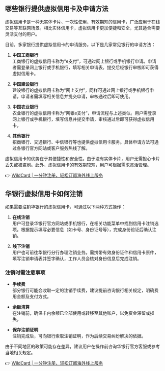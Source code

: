 ## 哪些银行提供虚拟信用卡及申请方法

虚拟信用卡是一种无实体卡片、一次性使用、有效期短的信用卡，广泛应用于在线交易等互联网场景。相比实体信用卡，虚拟信用卡更加便捷和安全，尤其适合需要灵活支付的用户。

目前，多家银行提供虚拟信用卡的申请服务，以下是几家常见银行的申请方法：

1. **中国工商银行**  
   工商银行的虚拟信用卡称为“e支付”，可通过网上银行或手机银行申请。申请者需登录网上银行或手机银行，填写相关申请表，提交后经银行审核即可获得虚拟信用卡。

2. **中国建设银行**  
   建设银行的虚拟信用卡称为“网上支付”，同样可通过网上银行或手机银行申请。申请者需填写相关信息并提交申请，审核通过后即可使用。

3. **中国农业银行**  
   农业银行的虚拟信用卡称为“网银e支付”，申请流程与上述类似。用户需登录网上银行或手机银行，填写信息并提交申请，审核通过后即可获得虚拟信用卡。

4. **其他银行**  
   招商银行、交通银行、中信银行等也提供虚拟信用卡服务。具体申请方法可通过各银行官方网站或客户服务热线了解。

虚拟信用卡的优势在于其便捷性和安全性。由于没有实体卡片，用户无需担心卡片丢失或被盗刷。此外，虚拟信用卡的有效期较短，用户可根据需求灵活管理。

👉 [WildCard | 一分钟注册，轻松订阅海外线上服务](https://bit.ly/bewildcard)

## 华银行虚拟信用卡如何注销

如果需要注销华银行的虚拟信用卡，可通过以下两种方式操作：

1. **在线注销**  
   用户可登录华银行官方网站或手机银行，在相关功能菜单中找到信用卡注销选项。根据提示填写必要信息（如卡号、身份证号等），完成身份验证后确认注销。

2. **线下注销**  
   用户也可前往华银行分行办理注销业务。需携带有效身份证件和信用卡原件，填写注销申请表并签字确认，工作人员会核对身份信息后完成注销。

### 注销时需注意事项

- **手续费**  
  部分银行可能会收取一定的注销手续费，建议提前咨询银行相关规定，明确费用金额及支付方式。

- **余额清算**  
  在注销前，确保卡内余额已全部使用或转移至其他账户，以免资金滞留或损失。

- **保存注销证明**  
  注销完成后，可向银行索取注销证明，作为后续交易纠纷解决的依据。

由于不同地区的政策可能存在差异，建议用户在操作前咨询华银行官方客服或参考当地相关规定。

👉 [WildCard | 一分钟注册，轻松订阅海外线上服务](https://bit.ly/bewildcard)
